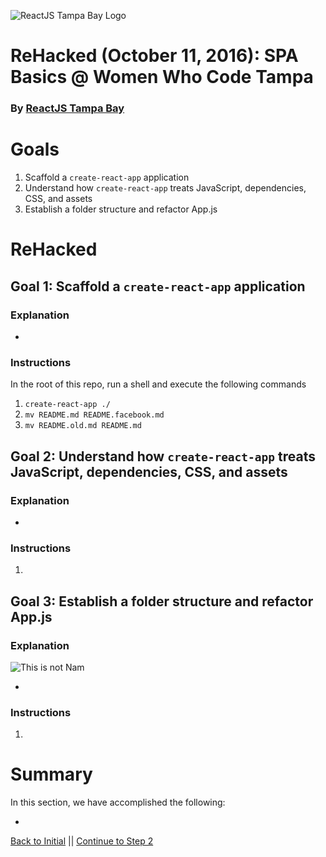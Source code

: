 ![ReactJS Tampa Bay Logo](https://avatars2.githubusercontent.com/u/18738421?v=3&s=200)

# ReHacked (October 11, 2016): SPA Basics @ Women Who Code Tampa
### By [ReactJS Tampa Bay](http://www.meetup.com/ReactJS-Tampa-Bay/)


# Goals

1. Scaffold a `create-react-app` application
1. Understand how `create-react-app` treats JavaScript, dependencies, CSS, and assets
1. Establish a folder structure and refactor App.js

# ReHacked

## Goal 1: Scaffold a `create-react-app` application

### Explanation

* 

### Instructions

In the root of this repo, run a shell and execute the following commands

1. `create-react-app ./`
1. `mv README.md README.facebook.md`
1. `mv README.old.md README.md`

## Goal 2: Understand how `create-react-app` treats JavaScript, dependencies, CSS, and assets

### Explanation

* 

### Instructions

1.

## Goal 3: Establish a folder structure and refactor App.js

### Explanation

![This is not Nam](https://cdn.meme.am/instances/66620351.jpg)

* 

### Instructions

1.

# Summary

In this section, we have accomplished the following:

*


[Back to Initial](https://github.com/reactjstampabay/rehacked-spa-basics-wwc/tree/initial) || [Continue to Step 2](https://github.com/reactjstampabay/rehacked-spa-basics-wwc/tree/step-2)